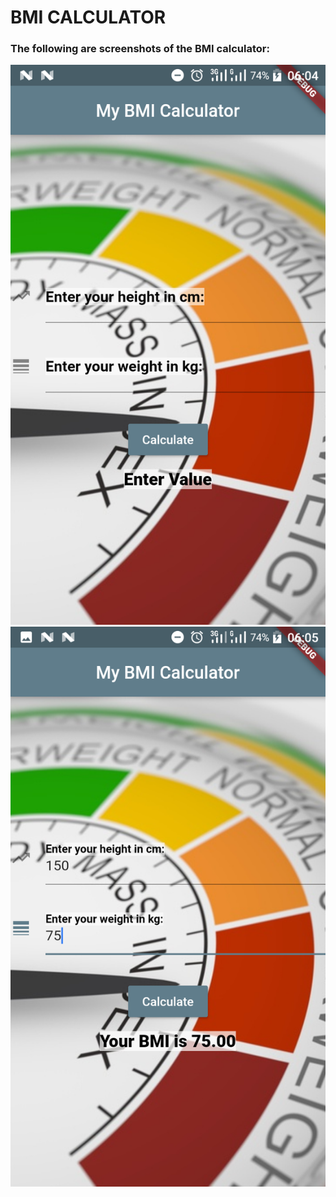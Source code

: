 # BMI CALCULATOR

### The following are screenshots of the BMI calculator: 

![Screenshot 1](/screenshots/Screenshot_1.png)
![Screenshot 2](/screenshots/Screenshot_2.png)
